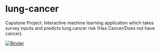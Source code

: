 # lung-cancer
Capstone Project. Interactive machine learning application which takes survey inputs and predicts lung cancer risk (Has Cancer/Does not have cancer).

[![Binder](https://mybinder.org/badge_logo.svg)](https://mybinder.org/v2/gh/vuvu123/lung-cancer/HEAD?urlpath=voila%2Frender%2Flung-cancer-analysis.ipynb)